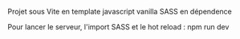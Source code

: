 Projet sous Vite en template javascript vanilla
SASS en dépendence 

Pour lancer le serveur, l'import SASS et le hot reload :
npm run dev